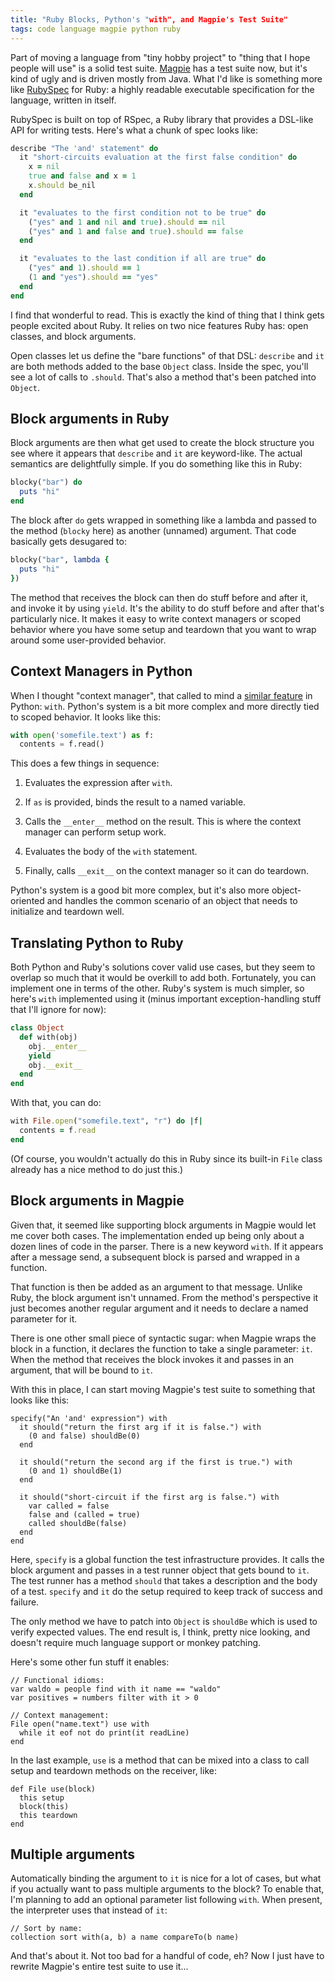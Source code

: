 ```yaml
---
title: "Ruby Blocks, Python's "with", and Magpie's Test Suite"
tags: code language magpie python ruby
---
```


Part of moving a language from "tiny hobby project" to "thing that I hope people
will use" is a solid test suite. [Magpie][] has a test suite now, but it's kind
of ugly and is driven mostly from Java. What I'd like is something more like
[RubySpec][] for Ruby: a highly readable executable specification for the
language, written in itself.

[magpie]: https://magpie-lang.org/
[rubyspec]: http://www.rubyspec.org/

RubySpec is built on top of RSpec, a Ruby library that provides a DSL-like API
for writing tests. Here's what a chunk of spec looks like:

```ruby
describe "The 'and' statement" do
  it "short-circuits evaluation at the first false condition" do
    x = nil
    true and false and x = 1
    x.should be_nil
  end

  it "evaluates to the first condition not to be true" do
    ("yes" and 1 and nil and true).should == nil
    ("yes" and 1 and false and true).should == false
  end

  it "evaluates to the last condition if all are true" do
    ("yes" and 1).should == 1
    (1 and "yes").should == "yes"
  end
end
```

I find that wonderful to read. This is exactly the kind of thing that I think
gets people excited about Ruby. It relies on two nice features Ruby has: open
classes, and block arguments.

Open classes let us define the "bare functions" of that DSL: `describe` and `it`
are both methods added to the base `Object` class. Inside the spec, you'll see a
lot of calls to `.should`. That's also a method that's been patched into
`Object`.

## Block arguments in Ruby

Block arguments are then what get used to create the block structure you see
where it appears that `describe` and `it` are keyword-like. The actual semantics
are delightfully simple. If you do something like this in Ruby:

```ruby
blocky("bar") do
  puts "hi"
end
```

The block after `do` gets wrapped in something like a lambda and passed to the
method (`blocky` here) as another (unnamed) argument. That code basically gets
desugared to:

```ruby
blocky("bar", lambda {
  puts "hi"
})
```

The method that receives the block can then do stuff before and after it, and
invoke it by using `yield`. It's the ability to do stuff before and after that's
particularly nice. It makes it easy to write context managers or scoped behavior
where you have some setup and teardown that you want to wrap around some
user-provided behavior.

## Context Managers in Python

When I thought "context manager", that called to mind a [similar feature][with]
in Python: `with`. Python's system is a bit more complex and more directly tied
to scoped behavior. It looks like this:

[with]: http://www.python.org/dev/peps/pep-0343/

```python
with open('somefile.text') as f:
  contents = f.read()
```

This does a few things in sequence:

1.  Evaluates the expression after `with`.

2.  If `as` is provided, binds the result to a named variable.

3.  Calls the `__enter__` method on the result. This is where the context
    manager can perform setup work.

4.  Evaluates the body of the `with` statement.

5.  Finally, calls `__exit__` on the context manager so it can do teardown.

Python's system is a good bit more complex, but it's also more object-oriented
and handles the common scenario of an object that needs to initialize and
teardown well.

## Translating Python to Ruby

Both Python and Ruby's solutions cover valid use cases, but they seem to overlap
so much that it would be overkill to add both. Fortunately, you can implement
one in terms of the other. Ruby's system is much simpler, so here's `with`
implemented using it (minus important exception-handling stuff that I'll ignore
for now):

```ruby
class Object
  def with(obj)
    obj.__enter__
    yield
    obj.__exit__
  end
end
```

With that, you can do:

```ruby
with File.open("somefile.text", "r") do |f|
  contents = f.read
end
```

(Of course, you wouldn't actually do this in Ruby since its built-in `File`
class already has a nice method to do just this.)

## Block arguments in Magpie

Given that, it seemed like supporting block arguments in Magpie would let me
cover both cases. The implementation ended up being only about a dozen lines of
code in the parser. There is a new keyword `with`. If it appears after a message
send, a subsequent block is parsed and wrapped in a function.

That function is then be added as an argument to that message. Unlike Ruby, the
block argument isn't unnamed. From the method's perspective it just becomes
another regular argument and it needs to declare a named parameter for it.

There is one other small piece of syntactic sugar: when Magpie wraps the block
in a function, it declares the function to take a single parameter: `it`. When
the method that receives the block invokes it and passes in an argument, that
will be bound to `it`.

With this in place, I can start moving Magpie's test suite to something that
looks like this:

```magpie
specify("An 'and' expression") with
  it should("return the first arg if it is false.") with
    (0 and false) shouldBe(0)
  end

  it should("return the second arg if the first is true.") with
    (0 and 1) shouldBe(1)
  end

  it should("short-circuit if the first arg is false.") with
    var called = false
    false and (called = true)
    called shouldBe(false)
  end
end
```

Here, `specify` is a global function the test infrastructure provides. It calls
the block argument and passes in a test runner object that gets bound to `it`.
The test runner has a method `should` that takes a description and the body of a
test. `specify` and `it` do the setup required to keep track of success and
failure.

The only method we have to patch into `Object` is `shouldBe` which is used to
verify expected values. The end result is, I think, pretty nice looking, and
doesn't require much language support or monkey patching.

Here's some other fun stuff it enables:

```magpie
// Functional idioms:
var waldo = people find with it name == "waldo"
var positives = numbers filter with it > 0

// Context management:
File open("name.text") use with
  while it eof not do print(it readLine)
end
```

In the last example, `use` is a method that can be mixed into a class to call
setup and teardown methods on the receiver, like:

```magpie
def File use(block)
  this setup
  block(this)
  this teardown
end
```

## Multiple arguments

Automatically binding the argument to `it` is nice for a lot of cases, but what
if you actually want to pass multiple arguments to the block? To enable that,
I'm planning to add an optional parameter list following `with`. When present,
the interpreter uses that instead of `it`:

```magpie
// Sort by name:
collection sort with(a, b) a name compareTo(b name)
```

And that's about it. Not too bad for a handful of code, eh? Now I just have to
rewrite Magpie's entire test suite to use it...
